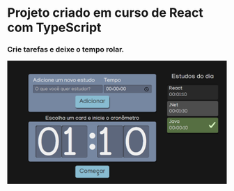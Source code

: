 # Projeto criado em curso de React com TypeScript

### Crie tarefas e deixe o tempo rolar.


![alt text](image.png)